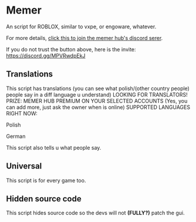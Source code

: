 # Memer
An script for ROBLOX, similar to vxpe, or engoware, whatever.

For more details, [click this to join the memer hub's discord serer](https://discord.gg/MPVRwdpEkJ).

If you do not trust the button above, here is the invite: https://discord.gg/MPVRwdpEkJ
## Translations
This script has translations (you can see what polish/(other country people) people say in a diff language u understand)
LOOKING FOR TRANSLATORS!
PRIZE: MEMER HUB PREMIUM ON YOUR SELECTED ACCOUNTS (Yes, you can add more, just ask the owner when is online)
SUPPORTED LANGUAGES RIGHT NOW:

Polish

German

This script also tells u what people say.
## Universal
This script is for every game too.
## Hidden source code
This script hides source code so the devs will not **(FULLY?)** patch the gui.
